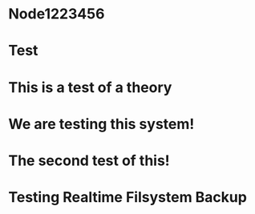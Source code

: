 # Node1223456
# Test
# This is a test of a theory
# We are testing this system!
# The second test of this!
# Testing Realtime Filsystem Backup
